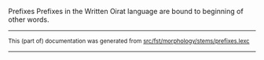 Prefixes
Prefixes in the Written Oirat language are bound to beginning of other words.

* * *

<small>This (part of) documentation was generated from [src/fst/morphology/stems/prefixes.lexc](https://github.com/giellalt/lang-xwo/blob/main/src/fst/morphology/stems/prefixes.lexc)</small>

---

